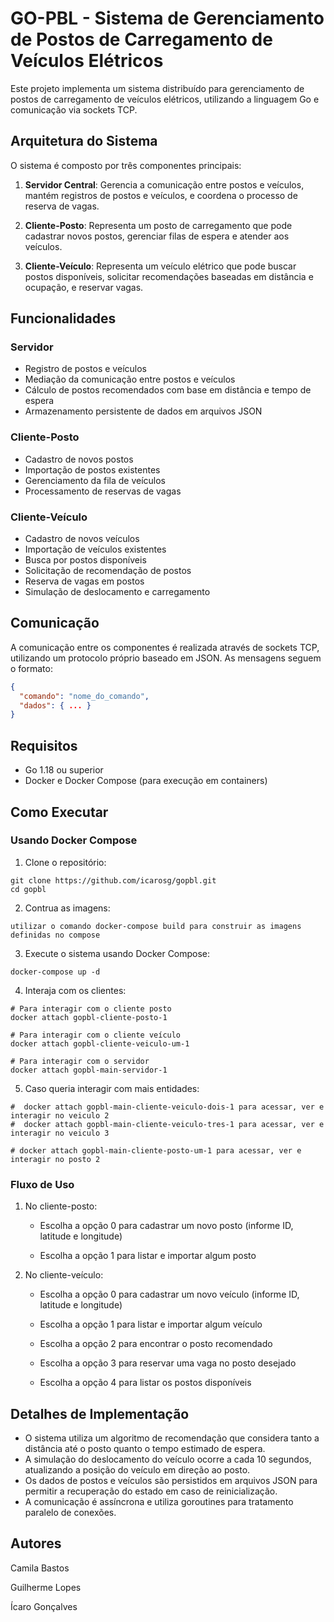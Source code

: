 # GO-PBL - Sistema de Gerenciamento de Postos de Carregamento de Veículos Elétricos

Este projeto implementa um sistema distribuído para gerenciamento de postos de carregamento de veículos elétricos, utilizando a linguagem Go e comunicação via sockets TCP.

## Arquitetura do Sistema

O sistema é composto por três componentes principais:

1. **Servidor Central**: Gerencia a comunicação entre postos e veículos, mantém registros de postos e veículos, e coordena o processo de reserva de vagas.

2. **Cliente-Posto**: Representa um posto de carregamento que pode cadastrar novos postos, gerenciar filas de espera e atender aos veículos.

3. **Cliente-Veículo**: Representa um veículo elétrico que pode buscar postos disponíveis, solicitar recomendações baseadas em distância e ocupação, e reservar vagas.

## Funcionalidades

### Servidor
- Registro de postos e veículos
- Mediação da comunicação entre postos e veículos
- Cálculo de postos recomendados com base em distância e tempo de espera
- Armazenamento persistente de dados em arquivos JSON

### Cliente-Posto
- Cadastro de novos postos
- Importação de postos existentes
- Gerenciamento da fila de veículos
- Processamento de reservas de vagas

### Cliente-Veículo
- Cadastro de novos veículos
- Importação de veículos existentes
- Busca por postos disponíveis
- Solicitação de recomendação de postos
- Reserva de vagas em postos
- Simulação de deslocamento e carregamento

## Comunicação

A comunicação entre os componentes é realizada através de sockets TCP, utilizando um protocolo próprio baseado em JSON. As mensagens seguem o formato:

```json
{
  "comando": "nome_do_comando",
  "dados": { ... }
}
```

## Requisitos

- Go 1.18 ou superior
- Docker e Docker Compose (para execução em containers)

## Como Executar

### Usando Docker Compose

1. Clone o repositório:
```
git clone https://github.com/icarosg/gopbl.git
cd gopbl
```
2. Contrua as imagens:
```
utilizar o comando docker-compose build para construir as imagens definidas no compose
```
3. Execute o sistema usando Docker Compose:
```
docker-compose up -d
```

4. Interaja com os clientes:
```
# Para interagir com o cliente posto
docker attach gopbl-cliente-posto-1

# Para interagir com o cliente veículo
docker attach gopbl-cliente-veiculo-um-1

# Para interagir com o servidor
docker attach gopbl-main-servidor-1
```

5. Caso queria interagir com mais entidades:
```
#  docker attach gopbl-main-cliente-veiculo-dois-1 para acessar, ver e interagir no veiculo 2
#  docker attach gopbl-main-cliente-veiculo-tres-1 para acessar, ver e interagir no veiculo 3

# docker attach gopbl-main-cliente-posto-um-1 para acessar, ver e interagir no posto 2
```

### Fluxo de Uso

1. No cliente-posto:
   - Escolha a opção 0 para cadastrar um novo posto (informe ID, latitude e longitude)

    - Escolha a opção 1 para listar e importar algum posto

2. No cliente-veículo:
   - Escolha a opção 0 para cadastrar um novo veículo (informe ID, latitude e longitude)

    - Escolha a opção 1 para listar e importar algum veículo

    - Escolha a opção 2 para encontrar o posto recomendado

     - Escolha a opção 3 para reservar uma vaga no posto desejado

   - Escolha a opção 4 para listar os postos disponíveis

## Detalhes de Implementação

- O sistema utiliza um algoritmo de recomendação que considera tanto a distância até o posto quanto o tempo estimado de espera.
- A simulação do deslocamento do veículo ocorre a cada 10 segundos, atualizando a posição do veículo em direção ao posto.
- Os dados de postos e veículos são persistidos em arquivos JSON para permitir a recuperação do estado em caso de reinicialização.
- A comunicação é assíncrona e utiliza goroutines para tratamento paralelo de conexões.

## Autores

Camila Bastos

Guilherme Lopes

Ícaro Gonçalves
